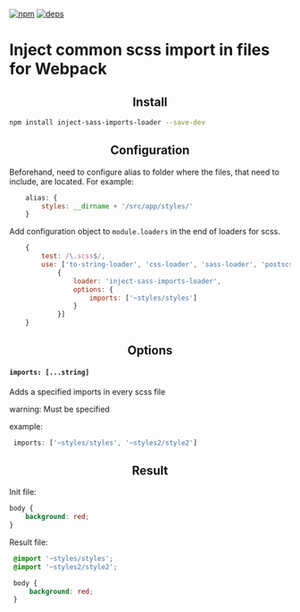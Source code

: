 [![npm][npm]][npm-url]
[![deps][deps]][deps-url]

# Inject common scss import in files for Webpack

<h2 align="center">Install</h2>

```bash
npm install inject-sass-imports-loader --save-dev
```

<h2 align="center">Configuration</h2>
Beforehand, need to configure alias to folder where the files, that need to include, are located.
For example:

```javascript
    alias: {
        styles: __dirname + '/src/app/styles/'
    }
```

Add configuration object to `module.loaders` in the end of loaders for scss.

```javascript
    {
        test: /\.scss$/,
        use: ['to-string-loader', 'css-loader', 'sass-loader', 'postscss-loader?parser=postcss-scss',
            {
                loader: 'inject-sass-imports-loader',
                options: {
                    imports: ['~styles/styles']
                }
            }]
    }
```

<h2 align="center">Options</h2>

#### `imports: [...string]`
Adds a specified imports in every scss file

warning: Must be specified

example:
```javascript
 imports: ['~styles/styles', '~styles2/style2']
 ```

<h2 align="center">Result</h2>
Init file:

```scss
body {
    background: red;
}
 ```

 Result file:

```scss
 @import '~styles/styles';
 @import '~styles2/style2';

 body {
     background: red;
 }
  ```

[npm]: https://img.shields.io/npm/v/inject-sass-imports-loader.svg
[npm-url]: https://npmjs.com/package/inject-sass-imports-loader

[deps]: https://david-dm.org/vladosby/inject-sass-imports-loader.svg
[deps-url]: https://david-dm.org/vladosby/inject-sass-imports-loader


